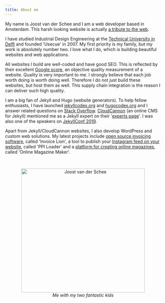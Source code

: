 ```yaml
---
title: About me
---
```


My name is Joost van der Schee and I am a web developer based in Amsterdam. This harsh looking website is actually [a tribute to the web](/blog/a-tribute-to-the-web). 

I have studied Industrial Design Engineering at the [Technical University in Delft](/uploads/tudelft.jpg) and founded 'Usecue' in 2007. My first priority is my family, but my work is absolutely number two. I love what I do, which is building beautiful websites and web applications. 

All websites I build are well-coded and have good SEO. This is reflected by their excellent [Google score](/blog/google-lighthouse-score/), an objective quality measurement of a website. Quality is very important to me. I strongly believe that each job worth doing is worth doing well. Therefore I do not just build these websites, but host them as well. This supply chain integration is the reason I can deliver such high quality.

I am a big fan of Jekyll and Hugo (website generators). To help fellow enthusiasts, I have launched [jekyllcodex.org](http://jekyllcodex.org) and [hugocodex.org](http://hugocodex.org) and I answer related questions on [Stack Overflow](http://stackoverflow.com/users/2397550/joosts). [CloudCannon](https://cloudcannon.com/) (an online CMS for Jekyll) mentioned me as a Jekyll expert on their '[experts page](https://cloudcannon.com/customers/usecue/)'. I was also one of the speakers on [JekyllConf 2019](https://jekyllconf.com/).

Apart from Jekyll/CloudCannon websites, I also develop WordPress and custom web solutions. My latest projects include [open source invoicing software](https://www.invoicelion.org/), called 'Invoice Lion', a tool to publish your [Instagram feed on your website](https://profilepageimages.usecue.com/), called 'PPI Loader' and a [platform for creating online magazines](https://www.onlinemagazinemaker.com/), called 'Online Magazine Maker'.

&nbsp;

<p style="text-align: center;"><img src="/img/joostvanderschee.png" style="max-width: 100%; width: 400px;" alt="Joost van der Schee" /><br /><em>Me with my two fantastic kids</em></p>
